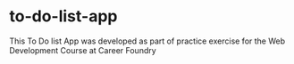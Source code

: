 # to-do-list-app
 This To Do list App was developed as part of practice exercise for the Web Development Course at Career Foundry
